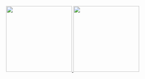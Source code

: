 <div>
  <a href="https://github.com/luisotaviopp">
  <img height="180em" src="https://github-readme-stats.vercel.app/api?username=luisotaviopp&show_icons=true&theme=midnight-purple&include_all_commits=true&count_private=true"/>
  <img height="180em" src="https://github-readme-stats.vercel.app/api/top-langs/?username=luisotaviopp&layout=compact&langs_count=16&theme=midnight-purple&count_private=true"/>
</div>
 
##
##
